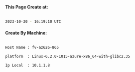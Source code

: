 
   
#### This Page Create at:

```bash

2023-10-30 - 16:19:10 UTC

```

#### Create By Machine:

```bash

Host Name : fv-az626-865

platform  : Linux-6.2.0-1015-azure-x86_64-with-glibc2.35

Ip Local  : 10.1.1.8

```

